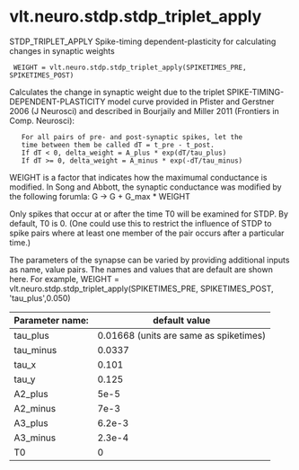 # vlt.neuro.stdp.stdp_triplet_apply

  STDP_TRIPLET_APPLY Spike-timing dependent-plasticity for calculating changes in synaptic weights
 
     WEIGHT = vlt.neuro.stdp.stdp_triplet_apply(SPIKETIMES_PRE, SPIKETIMES_POST)
 
   Calculates the change in synaptic weight due to the triplet
   SPIKE-TIMING-DEPENDENT-PLASTICITY model curve provided in
   Pfister and Gerstner 2006 (J Neurosci) and described in
   Bourjaily and Miller 2011 (Frontiers in Comp. Neurosci):
 
       For all pairs of pre- and post-synaptic spikes, let the
       time between them be called dT = t_pre - t_post.
       If dT < 0, delta_weight = A_plus * exp(dT/tau_plus) 
       If dT >= 0, delta_weight = A_minus * exp(-dT/tau_minus)
 
   WEIGHT is a factor that indicates how the maximumal
   conductance is modified. In Song and Abbott, the synaptic 
   conductance was modified by the following forumla:
   G -> G + G_max * WEIGHT
 
   Only spikes that occur at or after the time T0 will be examined for STDP.
   By default, T0 is 0.  (One could use this to restrict the influence
   of STDP to spike pairs where at least one member of the pair occurs
   after a particular time.)
   
   The parameters of the synapse can be varied by providing additional 
   inputs as name, value pairs. The names and values that are default are
   shown here. For example,
     WEIGHT = vlt.neuro.stdp.stdp_triplet_apply(SPIKETIMES_PRE, SPIKETIMES_POST, 'tau_plus',0.050)
 
   Parameter name:               | default value
   ------------------------------|-----------------------------
   tau_plus                      | 0.01668 (units are same as spiketimes)
   tau_minus                     | 0.0337
   tau_x                         | 0.101
   tau_y                         | 0.125
   A2_plus                       | 5e-5
   A2_minus                      | 7e-3
   A3_plus                       | 6.2e-3
   A3_minus                      | 2.3e-4
   T0                            | 0
